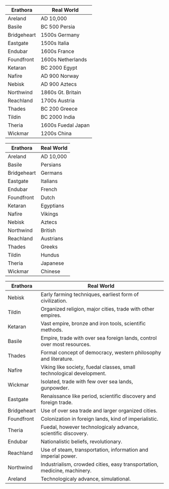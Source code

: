 Erathora | Real World 
---------|-----------
Areland | AD 10,000 
Basile | BC 500 Persia
Bridgeheart | 1500s Germany
Eastgate | 1500s Italia
Endubar | 1600s France 
Foundfront | 1600s Netherlands
Ketaran | BC 2000 Egypt 
Nafire | AD 900 Norway
Nebisk | AD 900 Aztecs
Northwind | 1860s Gt. Britain 
Reachland | 1700s Austria
Thades | BC 200 Greece
Tildin | BC 2000 India
Theria | 1600s Fuedal Japan 
Wickmar | 1200s China

Erathora | Real World 
---------|-----------
Areland | AD 10,000 
Basile | Persians
Bridgeheart | Germans
Eastgate | Italians
Endubar | French
Foundfront | Dutch
Ketaran | Egyptians
Nafire | Vikings
Nebisk | Aztecs
Northwind | British 
Reachland | Austrians
Thades | Greeks
Tildin | Hundus
Theria | Japanese
Wickmar | Chinese


Erathora | Real World 
---------|-----------
Nebisk | Early farming techniques, earliest form of civilization.
Tildin | Organized religion, major cities, trade with other empires.
Ketaran | Vast empire, bronze and iron tools, scientific methods.
Basile | Empire, trade with over sea foreign lands, control over most resources.
Thades | Formal concept of democracy, western philosophy and literature.
Nafire | Viking like society, fuedal classes, small technological development.
Wickmar | Isolated, trade with few over sea lands, gunpowder.
Eastgate | Renaissance like period, scientific discovery and foreign trade.
Bridgeheart | Use of over sea trade and larger organized cities.
Foundfront | Colonization in foreign lands, kind of imperialistic.
Theria | Fuedal, however technologicaly advance, scientific discovery.
Endubar | Nationalistic beliefs, revolutionary.
Reachland | Use of steam, transportation, information and imperial power.
Northwind | Industrialism, crowded cities, easy transportation, medicine, machinery.
Areland | Technologicaly advance, simulational.

